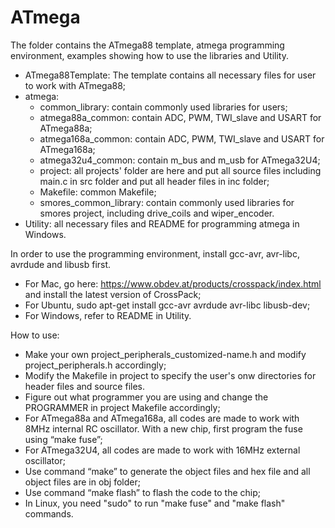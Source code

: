 ATmega
========
The folder contains the ATmega88 template, atmega programming environment, examples showing how to use the libraries and Utility.
 - ATmega88Template: The template contains all necessary files for user to work with ATmega88;
 - atmega: 
    * common_library: contain commonly used libraries for users;
    * atmega88a_common: contain ADC, PWM, TWI_slave and USART for ATmega88a;
    * atmega168a_common: contain ADC, PWM, TWI_slave and USART for ATmega168a;
    * atmega32u4_common: contain m_bus and m_usb for ATmega32U4;
    * project: all projects' folder are here and put all source files including main.c in src folder and put all header files in inc folder;
    * Makefile: common Makefile;
    * smores_common_library: contain commonly used libraries for smores project, including drive_coils and wiper_encoder.
 - Utility: all necessary files and README for programming atmega in Windows.

In order to use the programming environment, install gcc-avr, avr-libc, avrdude and libusb first.  
 - For Mac, go here: https://www.obdev.at/products/crosspack/index.html and install the latest version of CrossPack;
 - For Ubuntu, sudo apt-get install gcc-avr avrdude avr-libc libusb-dev;
 - For Windows, refer to README in Utility.

How to use:

 - Make your own project_peripherals_customized-name.h and modify project_peripherals.h accordingly;
 - Modify the Makefile in project to specify the user's onw directories for header files and source files.
 - Figure out what programmer you are using and change the PROGRAMMER in project Makefile accordingly;
 - For ATmega88a and ATmega168a, all codes are made to work with 8MHz internal RC oscillator. With a new chip, first program the fuse using “make fuse”;
 - For ATmega32U4, all codes are made to work with 16MHz external oscillator;
 - Use command “make” to generate the object files and hex file and all object files are in obj folder;
 - Use command “make flash” to flash the code to the chip;
 - In Linux, you need "sudo" to run "make fuse" and "make flash" commands.

